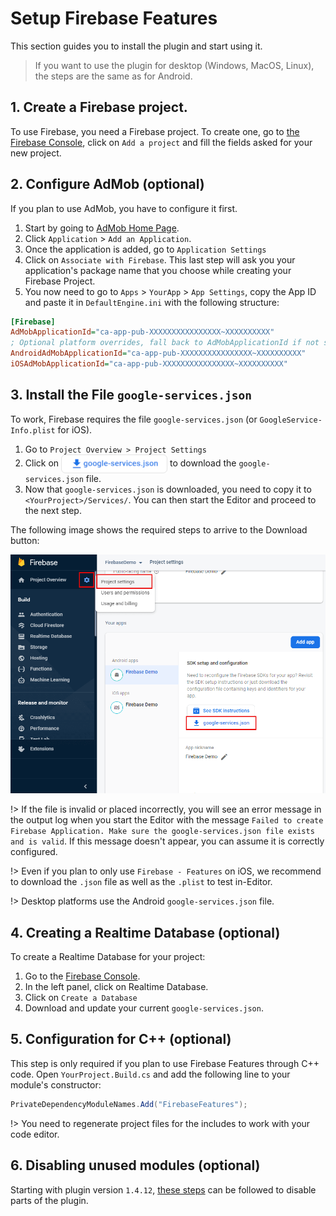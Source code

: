 # Setup Firebase Features

This section guides you to install the plugin and start using it.

> If you want to use the plugin for desktop (Windows, MacOS, Linux), the steps are the same as for Android.

## 1. Create a Firebase project.
To use Firebase, you need a Firebase project. To create one, go to [the Firebase Console](https://console.firebase.google.com/u/0/), click on `Add a project` and fill the fields asked for your new project.

## 2. Configure AdMob (optional)
If you plan to use AdMob, you have to configure it first.
1. Start by going to [AdMob Home Page](https://apps.admob.com/v2/home).  
2. Click `Application` > `Add an Application`. 
3. Once the application is added, go to `Application Settings`
4. Click on `Associate with Firebase`. This last step will ask you your application's package name that you choose while creating your Firebase Project.
5. You now need to go to `Apps` > `YourApp` > `App Settings`, copy the App ID and paste it in `DefaultEngine.ini` with the following structure: 

 ```ini
[Firebase]
AdMobApplicationId="ca-app-pub-XXXXXXXXXXXXXXXX~XXXXXXXXXX"
; Optional platform overrides, fall back to AdMobApplicationId if not set.
AndroidAdMobApplicationId="ca-app-pub-XXXXXXXXXXXXXXXX~XXXXXXXXXX"
iOSAdMobApplicationId="ca-app-pub-XXXXXXXXXXXXXXXX~XXXXXXXXXX"
```  

## 3. Install the File `google-services.json`

To work, Firebase requires the file `google-services.json` (or `GoogleService-Info.plist` for iOS). 
1. Go to `Project Overview > Project Settings` 
2. Click on <img align="center" width="170" height="30" src="_images/download-gs.png"> to download the `google-services.json` file.
3. Now that `google-services.json` is downloaded, you need to copy it to `<YourProject>/Services/`.  You can then start the Editor and proceed to the next step.

The following image shows the required steps to arrive to the Download button:

<div class="centered">

![Firebase Console Download Services Actions](_images/FBConsoleProjectSettings.png)

</div>

!> If the file is invalid or placed incorrectly, you will see an error message in the output log when you start the Editor with the message `Failed to create Firebase Application. Make sure the google-services.json file exists and is valid`. If this message doesn't appear, you can assume it is correctly configured.

!> Even if you plan to only use `Firebase - Features` on iOS, we recommend to download the `.json` file as well as the `.plist` to test in-Editor.

!> Desktop platforms use the Android `google-services.json` file.

## 4. Creating a Realtime Database (optional)
To create a Realtime Database for your project:
1. Go to the [Firebase Console](https://console.firebase.google.com/).
2. In the left panel, click on Realtime Database.
3. Click on `Create a Database`
4. Download and update your current `google-services.json`.

## 5. Configuration for C++ (optional)
This step is only required if you plan to use Firebase Features through C++ code.
Open  `YourProject.Build.cs` and add the following line to your module's constructor:
```csharp
PrivateDependencyModuleNames.Add("FirebaseFeatures");
```

!> You need to regenerate project files for the includes to work with your code editor.

## 6. Disabling unused modules (optional)
Starting with plugin version `1.4.12`, [these steps](/disableunusedfeatures) can be followed to disable parts of the plugin.
